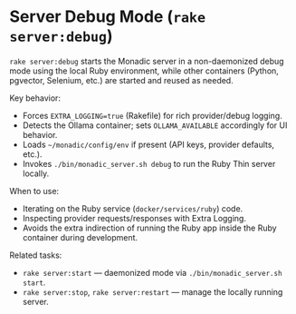 # Server Debug Mode (`rake server:debug`)

`rake server:debug` starts the Monadic server in a non-daemonized debug mode using the local Ruby environment, while other containers (Python, pgvector, Selenium, etc.) are started and reused as needed.

Key behavior:
- Forces `EXTRA_LOGGING=true` (Rakefile) for rich provider/debug logging.
- Detects the Ollama container; sets `OLLAMA_AVAILABLE` accordingly for UI behavior.
- Loads `~/monadic/config/env` if present (API keys, provider defaults, etc.).
- Invokes `./bin/monadic_server.sh debug` to run the Ruby Thin server locally.

When to use:
- Iterating on the Ruby service (`docker/services/ruby`) code.
- Inspecting provider requests/responses with Extra Logging.
- Avoids the extra indirection of running the Ruby app inside the Ruby container during development.

Related tasks:
- `rake server:start` — daemonized mode via `./bin/monadic_server.sh start`.
- `rake server:stop`, `rake server:restart` — manage the locally running server.
